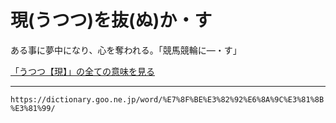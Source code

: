 # 現(うつつ)を抜(ぬ)か・す

ある事に夢中になり、心を奪われる。「競馬競輪に―・す」

[「うつつ【現】」の全ての意味を見る](https://dictionary.goo.ne.jp/word/%E7%8F%BE_%28%E3%81%86%E3%81%A4%E3%81%A4%29/#jn-19780)

---
`https://dictionary.goo.ne.jp/word/%E7%8F%BE%E3%82%92%E6%8A%9C%E3%81%8B%E3%81%99/`